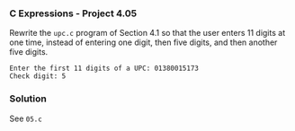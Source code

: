 ### C Expressions - Project 4.05

Rewrite the `upc.c` program of Section 4.1 so that the user enters 11 digits at one time, instead of entering one digit, then five digits, and then another five digits.

```
Enter the first 11 digits of a UPC: 01380015173
Check digit: 5
```

### Solution

See ```05.c```
